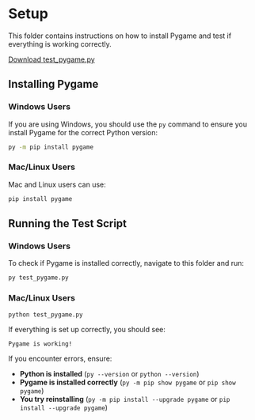 # Setup

This folder contains instructions on how to install Pygame and test if everything is working correctly.

[Download test_pygame.py](test_pygame.py)


## Installing Pygame
### **Windows Users**
If you are using Windows, you should use the `py` command to ensure you install Pygame for the correct Python version:
```cmd
py -m pip install pygame
```
### **Mac/Linux Users**
Mac and Linux users can use:
```bash
pip install pygame
```

## Running the Test Script
### **Windows Users**
To check if Pygame is installed correctly, navigate to this folder and run:
```cmd
py test_pygame.py
```
### **Mac/Linux Users**
```bash
python test_pygame.py
```
If everything is set up correctly, you should see:
```
Pygame is working!
```

If you encounter errors, ensure:
- **Python is installed** (`py --version` or `python --version`)
- **Pygame is installed correctly** (`py -m pip show pygame` or `pip show pygame`)
- **You try reinstalling** (`py -m pip install --upgrade pygame` or `pip install --upgrade pygame`)